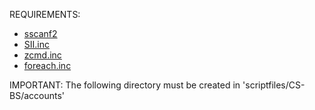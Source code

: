REQUIREMENTS:

- <a href="https://github.com/Y-Less/sscanf">sscanf2</a>
- <a href="https://pastebin.com/j9TRZPsW">SII.inc</a>
- <a href="https://pastebin.com/XrWYmD5b">zcmd.inc</a>
- <a href="https://github.com/Y-Less/SAMP-foreach">foreach.inc</a>

IMPORTANT: The following directory must be created in 'scriptfiles/CS-BS/accounts'
